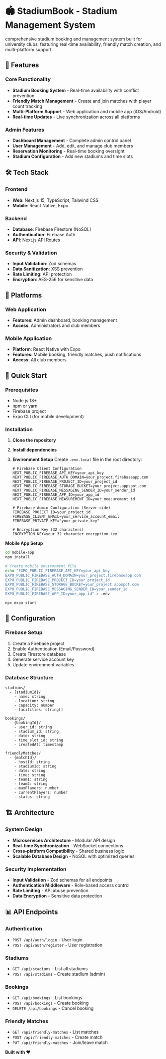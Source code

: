 # 🏟️ StadiumBook - Stadium Management System

comprehensive stadium booking and management system built for university clubs, featuring real-time availability, friendly match creation, and multi-platform support.

## 🚀 Features

### Core Functionality
- **Stadium Booking System** - Real-time availability with conflict prevention
- **Friendly Match Management** - Create and join matches with player count tracking
- **Multi-Platform Support** - Web application and mobile app (iOS/Android)
- **Real-time Updates** - Live synchronization across all platforms



### Admin Features
- **Dashboard Management** - Complete admin control panel
- **User Management** - Add, edit, and manage club members
- **Reservation Monitoring** - Real-time booking oversight
- **Stadium Configuration** - Add new stadiums and time slots

## 🛠️ Tech Stack

### Frontend
- **Web**: Next.js 15, TypeScript, Tailwind CSS
- **Mobile**: React Native, Expo


### Backend
- **Database**: Firebase Firestore (NoSQL)
- **Authentication**: Firebase Auth
- **API**: Next.js API Routes 

### Security & Validation
- **Input Validation**: Zod schemas
- **Data Sanitization**: XSS prevention
- **Rate Limiting**: API protection
- **Encryption**: AES-256 for sensitive data

## 📱 Platforms

### Web Application

- **Features**: Admin dashboard, booking management
- **Access**: Administrators and club members

### Mobile Application
- **Platform**: React Native with Expo
- **Features**: Mobile booking, friendly matches, push notifications
- **Access**: All club members

## 🚀 Quick Start

### Prerequisites
- Node.js 18+ 
- npm or yarn
- Firebase project
- Expo CLI (for mobile development)

### Installation

1. **Clone the repository**

2. **Install dependencies**


3. **Environment Setup**
   Create `.env.local` file in the root directory:
   ```env
   # Firebase Client Configuration
   NEXT_PUBLIC_FIREBASE_API_KEY=your_api_key
   NEXT_PUBLIC_FIREBASE_AUTH_DOMAIN=your_project.firebaseapp.com
   NEXT_PUBLIC_FIREBASE_PROJECT_ID=your_project_id
   NEXT_PUBLIC_FIREBASE_STORAGE_BUCKET=your_project.appspot.com
   NEXT_PUBLIC_FIREBASE_MESSAGING_SENDER_ID=your_sender_id
   NEXT_PUBLIC_FIREBASE_APP_ID=your_app_id
   NEXT_PUBLIC_FIREBASE_MEASUREMENT_ID=your_measurement_id

   # Firebase Admin Configuration (Server-side)
   FIREBASE_PROJECT_ID=your_project_id
   FIREBASE_CLIENT_EMAIL=your_service_account_email
   FIREBASE_PRIVATE_KEY="your_private_key"

   # Encryption Key (32 characters)
   ENCRYPTION_KEY=your_32_character_encryption_key
   ```


 **Mobile App Setup**
   ```bash
   cd mobile-app
   npm install
   
   # Create mobile environment file
   echo "EXPO_PUBLIC_FIREBASE_API_KEY=your_api_key
   EXPO_PUBLIC_FIREBASE_AUTH_DOMAIN=your_project.firebaseapp.com
   EXPO_PUBLIC_FIREBASE_PROJECT_ID=your_project_id
   EXPO_PUBLIC_FIREBASE_STORAGE_BUCKET=your_project.appspot.com
   EXPO_PUBLIC_FIREBASE_MESSAGING_SENDER_ID=your_sender_id
   EXPO_PUBLIC_FIREBASE_APP_ID=your_app_id" > .env
   
   npx expo start
   ```

## 🔧 Configuration

### Firebase Setup
1. Create a Firebase project
2. Enable Authentication (Email/Password)
3. Create Firestore database
4. Generate service account key
5. Update environment variables

### Database Structure
```
stadiums/
  - {stadiumId}/
    - name: string
    - location: string
    - capacity: number
    - facilities: string[]

bookings/
  - {bookingId}/
    - user_id: string
    - stadium_id: string
    - date: string
    - time_slot_id: string
    - createdAt: timestamp

friendlyMatches/
  - {matchId}/
    - hostId: string
    - stadiumId: string
    - date: string
    - time: string
    - team1: string
    - team2: string
    - maxPlayers: number
    - currentPlayers: number
    - status: string
```

## 🏗️ Architecture

### System Design
- **Microservices Architecture** - Modular API design
- **Real-time Synchronization** - WebSocket connections
- **Cross-platform Compatibility** - Shared business logic
- **Scalable Database Design** - NoSQL with optimized queries

### Security Implementation
- **Input Validation** - Zod schemas for all endpoints
- **Authentication Middleware** - Role-based access control
- **Rate Limiting** - API abuse prevention
- **Data Encryption** - Sensitive data protection

## 📊 API Endpoints

### Authentication
- `POST /api/auth/login` - User login
- `POST /api/auth/register` - User registration

### Stadiums
- `GET /api/stadiums` - List all stadiums
- `POST /api/stadiums` - Create stadium (admin)

### Bookings
- `GET /api/bookings` - List bookings
- `POST /api/bookings` - Create booking
- `DELETE /api/bookings` - Cancel booking

### Friendly Matches
- `GET /api/friendly-matches` - List matches
- `POST /api/friendly-matches` - Create match
- `PUT /api/friendly-matches` - Join/leave match




**Built with ❤️**